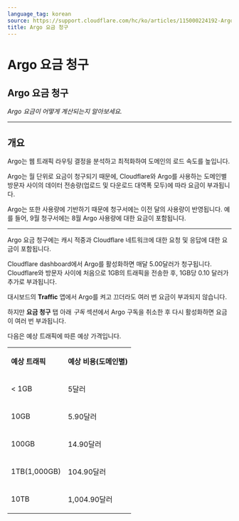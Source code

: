 ```yaml
---
language_tag: korean
source: https://support.cloudflare.com/hc/ko/articles/115000224192-Argo-%EC%9A%94%EA%B8%88-%EC%B2%AD%EA%B5%AC
title: Argo 요금 청구
---
```


# Argo 요금 청구

## Argo 요금 청구

_Argo 요금이 어떻게 계산되는지 알아보세요._

___

## 개요

Argo는 웹 트래픽 라우팅 결정을 분석하고 최적화하여 도메인의 로드 속도를 높입니다.

Argo는 월 단위로 요금이 청구되기 때문에, Cloudflare와 Argo를 사용하는 도메인별 방문자 사이의 데이터 전송량(업로드 및 다운로드 대역폭 모두)에 따라 요금이 부과됩니다.

Argo는 또한 사용량에 기반하기 때문에 청구서에는 이전 달의 사용량이 반영됩니다. 예를 들어, 9월 청구서에는 8월 Argo 사용량에 대한 요금이 포함됩니다.

___

Argo 요금 청구에는 캐시 적중과 Cloudflare 네트워크에 대한 요청 및 응답에 대한 요금이 포함됩니다.

Cloudflare dashboard에서 Argo를 활성화하면 매달 5.00달러가 청구됩니다. Cloudflare와 방문자 사이에 처음으로 1GB의 트래픽을 전송한 후, 1GB당 0.10 달러가 추가로 부과됩니다.

대시보드의 **Traffic** 앱에서 Argo를 켜고 끄더라도 여러 번 요금이 부과되지 않습니다.

하지만 **요금 청구** 탭 아래 _구독_ 섹션에서 Argo 구독을 취소한 후 다시 활성화하면 요금이 여러 번 부과됩니다.

다음은 예상 트래픽에 따른 예상 가격입니다.

<table><tbody><tr><td><p><strong>예상 트래픽</strong></p></td><td><p><strong>예상 비용(도메인별)</strong></p></td></tr><tr><td><p>&lt; 1GB</p></td><td><p>5달러</p></td></tr><tr><td><p>10GB</p></td><td><p>5.90달러</p></td></tr><tr><td><p>100GB</p></td><td><p>14.90달러</p></td></tr><tr><td><p>1TB(1,000GB)</p></td><td><p>104.90달러</p></td></tr><tr><td><p>10TB</p></td><td><p>1,004.90달러</p></td></tr></tbody></table>
